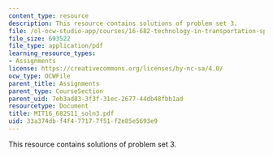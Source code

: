 ```yaml
---
content_type: resource
description: This resource contains solutions of problem set 3.
file: /ol-ocw-studio-app/courses/16-682-technology-in-transportation-spring-2011/33a374dbf4f477177f51f2e85e5693e9_MIT16_682S11_soln3.pdf
file_size: 693522
file_type: application/pdf
learning_resource_types:
- Assignments
license: https://creativecommons.org/licenses/by-nc-sa/4.0/
ocw_type: OCWFile
parent_title: Assignments
parent_type: CourseSection
parent_uid: 7eb3ad83-3f3f-31ec-2677-44db48fbb1ad
resourcetype: Document
title: MIT16_682S11_soln3.pdf
uid: 33a374db-f4f4-7717-7f51-f2e85e5693e9
---
```

This resource contains solutions of problem set 3.